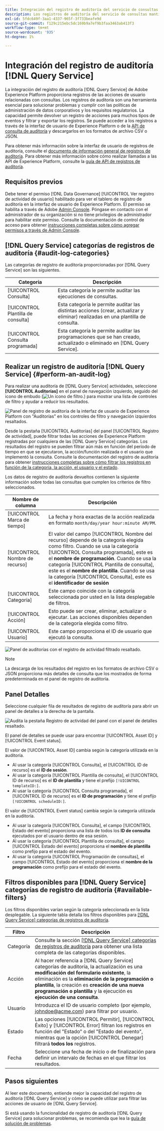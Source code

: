 ```yaml
---
title: Integración del registro de auditoría del servicio de consultas
description: Los registros de auditoría del servicio de consultas mantienen registros de diversas acciones del usuario para formar una pista de auditoría para la resolución de problemas o el cumplimiento de las políticas de administración de datos corporativos y los requisitos regulatorios. Este tutorial proporciona información general sobre las funciones del registro de auditoría específicas del servicio de consultas.
exl-id: 5fdc649f-3aa1-4337-965f-3f733beafe9d
source-git-commit: f129c215ebc5dc169b9a7ef9b3faa3463ab413f3
workflow-type: tm+mt
source-wordcount: '935'
ht-degree: 1%

---
```


# Integración del registro de auditoría [!DNL Query Service]

La integración del registro de auditoría [!DNL Query Service] de Adobe Experience Platform proporciona registros de las acciones de usuario relacionadas con consultas. Los registros de auditoría son una herramienta esencial para solucionar problemas y cumplir con las políticas de administración de datos corporativos y los requisitos regulatorios. La capacidad permite devolver un registro de acciones para muchos tipos de eventos y filtrar y exportar los registros. Se puede acceder a los registros a través de la interfaz de usuario de Experience Platform o de la [API de consulta de auditoría](https://www.adobe.io/experience-platform-apis/references/audit-query/) y descargarlos en los formatos de archivo CSV o JSON.

Para obtener más información sobre la interfaz de usuario de registros de auditoría, consulte el [documento de información general de registros de auditoría](../../landing/governance-privacy-security/audit-logs/overview.md). Para obtener más información sobre cómo realizar llamadas a las API de Experience Platform, consulte la [guía de API de registros de auditoría](../../landing/api-guide.md).

## Requisitos previos

Debe tener el permiso [!DNL Data Governance] [!UICONTROL Ver registro de actividad de usuario] habilitado para ver el tablero de registro de auditoría en la interfaz de usuario de Experience Platform. El permiso se habilita a través de Adobe [Admin Console](https://adminconsole.adobe.com/). Póngase en contacto con el administrador de su organización si no tiene privilegios de administrador para habilitar este permiso. Consulte la documentación de control de acceso para obtener [instrucciones completas sobre cómo agregar permisos a través de Admin Console](../../access-control/home.md).

## [!DNL Query Service] categorías de registros de auditoría {#audit-log-categories}

Las categorías de registro de auditoría proporcionadas por [!DNL Query Service] son las siguientes.

| Categoría | Descripción |
|---|---|
| [!UICONTROL Consulta] | Esta categoría le permite auditar las ejecuciones de consultas. |
| [!UICONTROL Plantilla de consulta] | Esta categoría le permite auditar las distintas acciones (crear, actualizar y eliminar) realizadas en una plantilla de consulta. |
| [!UICONTROL Consulta programada] | Esta categoría le permite auditar las programaciones que se han creado, actualizado o eliminado en [!DNL Query Service]. |

## Realizar un registro de auditoría [!DNL Query Service] {#perform-an-audit-log}

Para realizar una auditoría de [!DNL Query Service] actividades, seleccione **[!UICONTROL Auditorías]** en el panel de navegación izquierdo, seguido del icono de embudo (![Un icono de filtro.](/help/images/icons/filter.png)) para mostrar una lista de controles de filtro y ayudar a reducir los resultados.

![Panel de registro de auditoría de la interfaz de usuario de Experience Platform con &quot;Auditorías&quot; en los controles de filtro y navegación izquierdos resaltados.](../images/audit-log/filter-controls.png)

Desde la pestaña [!UICONTROL Auditorías] del panel [!UICONTROL Registro de actividad], puede filtrar todas las acciones de Experience Platform registradas por cualquiera de las [!DNL Query Service] categorías. Los resultados del registro se pueden filtrar aún más en función del período de tiempo en que se ejecutaron, la acción/función realizada o el usuario que implementó la consulta. Consulte la documentación del registro de auditoría para obtener [instrucciones completas sobre cómo filtrar los registros en función de la categoría, la acción, el usuario y el estado](../../landing/governance-privacy-security/audit-logs/overview.md#managing-audit-logs-in-the-ui).

Los datos de registro de auditoría devueltos contienen la siguiente información sobre todas las consultas que cumplen los criterios de filtro seleccionados.

| Nombre de columna | Descripción |
|---|---|
| [!UICONTROL Marca de tiempo] | La fecha y hora exactas de la acción realizada en formato `month/day/year hour:minute AM/PM`. |
| [!UICONTROL Nombre de recurso] | El valor del campo [!UICONTROL Nombre del recurso] depende de la categoría elegida como filtro. Cuando se usa la categoría [!UICONTROL Consulta programada], este es el **nombre de programación**. Cuando se usa la categoría [!UICONTROL Plantilla de consulta], este es el **nombre de plantilla**. Cuando se usa la categoría [!UICONTROL Consulta], este es el **identificador de sesión** |
| [!UICONTROL Categoría] | Este campo coincide con la categoría seleccionada por usted en la lista desplegable de filtros. |
| [!UICONTROL Acción] | Esto puede ser crear, eliminar, actualizar o ejecutar. Las acciones disponibles dependen de la categoría elegida como filtro. |
| [!UICONTROL Usuario] | Este campo proporciona el ID de usuario que ejecutó la consulta. |

![Panel de auditorías con el registro de actividad filtrado resaltado.](../images/audit-log/filtered-activity.png)

>[!NOTE]
>
>La descarga de los resultados del registro en los formatos de archivo CSV o JSON proporciona más detalles de consulta que los mostrados de forma predeterminada en el panel de registro de auditoría.

## Panel Detalles

Seleccione cualquier fila de resultados de registro de auditoría para abrir un panel de detalles a la derecha de la pantalla.

![Audita la pestaña Registro de actividad del panel con el panel de detalles resaltado.](../images/audit-log/details-panel.png)

El panel de detalles se puede usar para encontrar [!UICONTROL Asset ID] y [!UICONTROL Event status].

El valor de [!UICONTROL Asset ID] cambia según la categoría utilizada en la auditoría.

* Al usar la categoría [!UICONTROL Consulta], el [!UICONTROL ID de recurso] es el **ID de sesión**.
* Al usar la categoría [!UICONTROL Plantilla de consulta], el [!UICONTROL ID de recurso] es el **ID de plantilla** y tiene el prefijo `[!UICONTROL templateID:]`.
* Al usar la categoría [!UICONTROL Consulta programada], el [!UICONTROL ID de recurso] es el **ID de programación** y tiene el prefijo `[!UICONTROL scheduleID:]`.

El valor de [!UICONTROL Event status] cambia según la categoría utilizada en la auditoría.

* Al usar la categoría [!UICONTROL Consulta], el campo [!UICONTROL Estado del evento] proporciona una lista de todos los **ID de consulta** ejecutados por el usuario dentro de esa sesión.
* Al usar la categoría [!UICONTROL Plantilla de consulta], el campo [!UICONTROL Estado del evento] proporciona el **nombre de plantilla** como prefijo para el estado del evento.
* Al usar la categoría [!UICONTROL Programación de consultas], el campo [!UICONTROL Estado del evento] proporciona el **nombre de la programación** como prefijo para el estado del evento.

## Filtros disponibles para [!DNL Query Service] categorías de registro de auditoría {#available-filters}

Los filtros disponibles varían según la categoría seleccionada en la lista desplegable. La siguiente tabla detalla los filtros disponibles para [[!DNL Query Service] categorías de registros de auditoría](#audit-log-categories).

| Filtro | Descripción |
|---|---|
| Categoría | Consulte la sección [[!DNL Query Service] categorías de registros de auditoría](#audit-log-categories) para obtener una lista completa de las categorías disponibles. |
| Acción | Al hacer referencia a [!DNL Query Service] categorías de auditoría, la actualización es una **modificación del formulario existente**, la eliminación es la **eliminación de la programación o plantilla**, la creación es **creación de una nueva programación o plantilla** y la ejecución es **ejecución de una consulta**. |
| Usuario | Introduzca el ID de usuario completo (por ejemplo, johndoe@acme.com) para filtrar por usuario. |
| Estado | Las opciones [!UICONTROL Permitir], [!UICONTROL Éxito] y [!UICONTROL Error] filtran los registros en función del &quot;Estado&quot; o del &quot;Estado del evento&quot;, mientras que la opción [!UICONTROL Denegar] filtrará **todos los** registros. |
| Fecha | Seleccione una fecha de inicio o de finalización para definir un intervalo de fechas en el que filtrar los resultados. |

## Pasos siguientes

Al leer este documento, entiende mejor la capacidad del registro de auditoría [!DNL Query Service] y cómo se puede utilizar para filtrar las acciones de usuario de [!DNL Query Service].

Si está usando la funcionalidad de registro de auditoría [!DNL Query Service] para solucionar problemas, se recomienda que lea la [guía de solución de problemas](../troubleshooting-guide.md).
